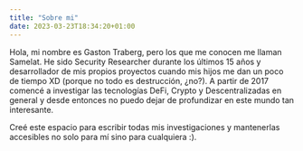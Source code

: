 ```yaml
---
title: "Sobre mi"
date: 2023-03-23T18:34:20+01:00
---
```


Hola, mi nombre es Gaston Traberg, pero los que me conocen me llaman Samelat. He sido Security Researcher durante los últimos 15 años y desarrollador de mis propios proyectos cuando mis hijos me dan un poco de tiempo XD (porque no todo es destrucción, ¿no?).
A partir de 2017 comencé a investigar las tecnologías DeFi, Crypto y Descentralizadas en general y desde entonces no puedo dejar de profundizar en este mundo tan interesante.

Creé este espacio para escribir todas mis investigaciones y mantenerlas accesibles no solo para mí sino para cualquiera :).